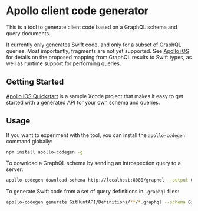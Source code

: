 # Apollo client code generator

This is a tool to generate client code based on a GraphQL schema and query documents.

It currently only generates Swift code, and only for a subset of GraphQL queries. Most importantly, fragments are not yet supported. See [Apollo iOS](https://github.com/apollostack/apollo-ios) for details on the proposed mapping from GraphQL results to Swift types, as well as runtime support for performing queries.

## Getting Started

[Apollo iOS Quickstart](https://github.com/apollostack/apollo-ios-quickstart) is a sample Xcode project that makes it easy to get started with a generated API for your own schema and queries.

## Usage

If you want to experiment with the tool, you can install the `apollo-codegen` command globally:

```sh
npm install apollo-codegen -g
```

To download a GraphQL schema by sending an introspection query to a server:

```sh
apollo-codegen download-schema http://localhost:8080/graphql --output GitHuntAPI/Definitions/schema.json
```

To generate Swift code from a set of query definitions in `.graphql` files:

```sh
apollo-codegen generate GitHuntAPI/Definitions/**/*.graphql --schema GitHuntAPI/Definitions/schema.json --output GitHuntAPI/GitHuntAPI.swift
```
